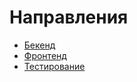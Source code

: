 # Направления

- [Бекенд](./backend/index.md)
- [Фронтенд](./frontend/index.md)
- [Тестирование](./testing/index.md)
